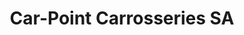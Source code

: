 ---
title: "Car-Point Carrosseries SA"
url: /aigle/car-point-carrosseries-sa/
shop: Autowerkstatt
---